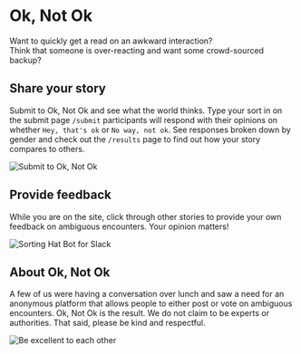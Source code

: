# Ok, Not Ok
Want to quickly get a read on an awkward interaction? 	
Think that someone is over-reacting and want some crowd-sourced backup? 	

## Share your story	
Submit to Ok, Not Ok and see what the world thinks. Type your sort in on the submit page `/submit` participants will respond with their opinions on whether `Hey, that's ok` or `No way, not ok`. See responses broken down by gender and check out the `/results` page to find out how your story compares to others. 	

<!-- TODO: Replace with gifs from hosted site -->	
![Submit to Ok, Not Ok](http://sorting-hat-bot.herokuapp.com/images/submit.gif)	

 ## Provide feedback	
 While you are on the site, click through other stories to provide your own feedback on ambiguous encounters. Your opinion matters!	

<!-- TODO: Replace with gifs from hosted site -->	
![Sorting Hat Bot for Slack](http://sorting-hat-bot.herokuapp.com/images/rating.gif)	

## About Ok, Not Ok	
 A few of us were having a conversation over lunch and saw a need for an anonymous platform that allows people to either post or vote on ambiguous encounters.  Ok, Not Ok is the result.  We do not claim to be experts or authorities.  That said, please be kind and respectful. 	
 
 ![Be excellent to each other](https://media.giphy.com/media/HM7hTQhsjSIFy/giphy.gif)
